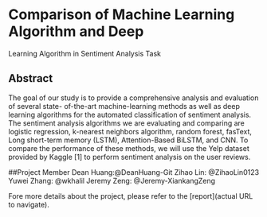 # Comparison of Machine Learning Algorithm and Deep
Learning Algorithm in Sentiment Analysis Task

## Abstract
The goal of our study is to provide a comprehensive analysis and evaluation of several state-
of-the-art machine-learning methods as well as deep learning algorithms for the automated
classification of sentiment analysis. The sentiment analysis algorithms we are evaluating and
comparing are logistic regression, k-nearest neighbors algorithm, random forest, fasText, Long
short-term memory (LSTM), Attention-Based BiLSTM, and CNN. To compare the performance
of these methods, we will use the Yelp dataset provided by Kaggle [1] to perform sentiment
analysis on the user reviews.

##Project Member
Dean Huang:@DeanHuang-Git
Zihao Lin: @ZihaoLin0123
Yuwei Zhang: @wkhalil
Jeremy Zeng: @Jeremy-XiankangZeng

Fore more details about the project, please refer to the [report](actual URL to navigate).